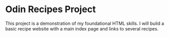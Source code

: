 # Odin Recipes Project

This project is a demonstration of my foundational HTML skills. I will build a basic recipe website with a main index page and links to several recipes.